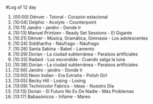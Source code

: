 #Log of 12 day

1. [00:00] Dënver - Totoral - Corazón estacional
1. [10:04] Delphic - Acolyte - Counterpoint
1. [10:11] Jandro - jandro - Donde Ir
1. [10:13] Manuel Printzen - Ready Set Sessions - El Gigante
1. [10:21] Dënver - Música, Gramática, Gimnasia - Los adolescentes
1. [10:24] Siddhartha - Náufrago - Náufrago
1. [10:28] Santa Sabina - Babel - Lamento
1. [10:29] Dorian - La ciudad subterránea - Paraísos artificiales
1. [10:33] Radaid - Luz escondida - Cuando salga la luna
1. [10:38] Dorian - La ciudad subterránea - Paraísos artificiales
1. [12:56] Jandro - jandro - Donde Ir
1. [13:00] Neon Indian - Era Extraña - Polish Girl
1. [13:05] Becky Hill - Losing - Losing
1. [13:09] Technicolor Fabrics - Ideas - Nuestro Día
1. [13:13] Dorian - El Futuro No Es De Nadie - Más Problemas
1. [13:17] Babasónicos - Infame - Mareo
